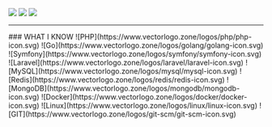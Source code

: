 [![](https://img.shields.io/badge/-gmail-%23ff5252?style=for-the-badge&logo=gmail&logoColor=white)](mailto:mjgheytasi@gmail.com)
[![](https://img.shields.io/badge/-linkedin-blue?style=for-the-badge&logo=linkedin&logoColor=white)](https://www.linkedin.com/in/mojtaba-gheytasi)
[![](https://img.shields.io/badge/-hacker%20rank-%232c3e50?style=for-the-badge&logo=hackerrank)](https://www.hackerrank.com/mjgheytasi)
<!-- [![](https://img.shields.io/badge/-medium-black?style=for-the-badge&logo=medium)](https://medium.com/@mjgheytasi) --!>

<hr>

### WHAT I KNOW

![PHP](https://www.vectorlogo.zone/logos/php/php-icon.svg)
![Go](https://www.vectorlogo.zone/logos/golang/golang-icon.svg)
![Symfony](https://www.vectorlogo.zone/logos/symfony/symfony-icon.svg)
![Laravel](https://www.vectorlogo.zone/logos/laravel/laravel-icon.svg)
![MySQL](https://www.vectorlogo.zone/logos/mysql/mysql-icon.svg)
![Redis](https://www.vectorlogo.zone/logos/redis/redis-icon.svg)
![MongoDB](https://www.vectorlogo.zone/logos/mongodb/mongodb-icon.svg)
![Docker](https://www.vectorlogo.zone/logos/docker/docker-icon.svg)
![Linux](https://www.vectorlogo.zone/logos/linux/linux-icon.svg)
![GIT](https://www.vectorlogo.zone/logos/git-scm/git-scm-icon.svg)
